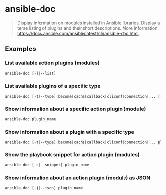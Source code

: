 # ansible-doc

> Display information on modules installed in Ansible libraries. Display a terse listing of plugins and their short descriptions. More information: <https://docs.ansible.com/ansible/latest/cli/ansible-doc.html>.

## Examples

### List available action plugins (modules)

```bash
ansible-doc [-l|--list]
```

### List available plugins of a specific type

```bash
ansible-doc [-t|--type] become|cache|callback|cliconf|connection|... [-l|--list]
```

### Show information about a specific action plugin (module)

```bash
ansible-doc plugin_name
```

### Show information about a plugin with a specific type

```bash
ansible-doc [-t|--type] become|cache|callback|cliconf|connection|... plugin_name
```

### Show the playbook snippet for action plugin (modules)

```bash
ansible-doc [-s|--snippet] plugin_name
```

### Show information about an action plugin (module) as JSON

```bash
ansible-doc [-j|--json] plugin_name
```
